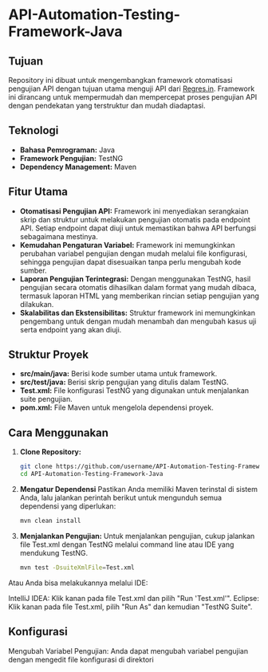 # API-Automation-Testing-Framework-Java

## Tujuan
Repository ini dibuat untuk mengembangkan framework otomatisasi pengujian API dengan tujuan utama menguji API dari [Regres.in](https://reqres.in/). Framework ini dirancang untuk mempermudah dan mempercepat proses pengujian API dengan pendekatan yang terstruktur dan mudah diadaptasi.

## Teknologi
- **Bahasa Pemrograman:** Java
- **Framework Pengujian:** TestNG
- **Dependency Management:** Maven

## Fitur Utama
- **Otomatisasi Pengujian API:** Framework ini menyediakan serangkaian skrip dan struktur untuk melakukan pengujian otomatis pada endpoint API. Setiap endpoint dapat diuji untuk memastikan bahwa API berfungsi sebagaimana mestinya.
- **Kemudahan Pengaturan Variabel:** Framework ini memungkinkan perubahan variabel pengujian dengan mudah melalui file konfigurasi, sehingga pengujian dapat disesuaikan tanpa perlu mengubah kode sumber.
- **Laporan Pengujian Terintegrasi:** Dengan menggunakan TestNG, hasil pengujian secara otomatis dihasilkan dalam format yang mudah dibaca, termasuk laporan HTML yang memberikan rincian setiap pengujian yang dilakukan.
- **Skalabilitas dan Ekstensibilitas:** Struktur framework ini memungkinkan pengembang untuk dengan mudah menambah dan mengubah kasus uji serta endpoint yang akan diuji.

## Struktur Proyek
- **src/main/java:** Berisi kode sumber utama untuk framework.
- **src/test/java:** Berisi skrip pengujian yang ditulis dalam TestNG.
- **Test.xml:** File konfigurasi TestNG yang digunakan untuk menjalankan suite pengujian.
- **pom.xml:** File Maven untuk mengelola dependensi proyek.

## Cara Menggunakan

1. **Clone Repository:**
   ```bash
   git clone https://github.com/username/API-Automation-Testing-Framework-Java.git
   cd API-Automation-Testing-Framework-Java
2. **Mengatur Dependensi**
Pastikan Anda memiliki Maven terinstal di sistem Anda, lalu jalankan perintah berikut untuk mengunduh semua dependensi yang diperlukan:
   ```bash
   mvn clean install

3. **Menjalankan Pengujian:**
Untuk menjalankan pengujian, cukup jalankan file Test.xml dengan TestNG melalui command line atau IDE yang mendukung TestNG.
   ```bash
   mvn test -DsuiteXmlFile=Test.xml
Atau Anda bisa melakukannya melalui IDE:

IntelliJ IDEA: Klik kanan pada file Test.xml dan pilih "Run 'Test.xml'".
Eclipse: Klik kanan pada file Test.xml, pilih "Run As" dan kemudian "TestNG Suite".

## Konfigurasi
Mengubah Variabel Pengujian:
Anda dapat mengubah variabel pengujian dengan mengedit file konfigurasi di direktori 

